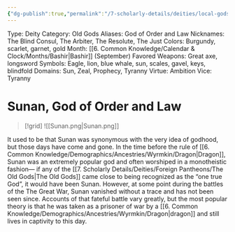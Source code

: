 ```yaml
---
{"dg-publish":true,"permalink":"/7-scholarly-details/deities/local-gods/sunan/","noteIcon":""}
---
```


Type: Deity
Category: Old Gods
Aliases: God of Order and Law
Nicknames: The Blind Consul, The Arbiter, The Resolute, The Just
Colors: Burgundy, scarlet, garnet, gold
Month: [[6. Common Knowledge/Calendar & Clock/Months/Bashir\|Bashir]] (September)
Favored Weapons: Great axe, longsword
Symbols: Eagle, lion, blue whale, sun, scales, gavel, keys, blindfold
Domains: Sun, Zeal, Prophecy, Tyranny
Virtue: Ambition
Vice: Tyranny

# Sunan, God of Order and Law

>[!grid]
![[Sunan.png\|Sunan.png]]

It used to be that Sunan was synonymous with the very idea of godhood, but those days have come and gone. In the time before the rule of [[6. Common Knowledge/Demographics/Ancestries/Wyrmkin/Dragon\|Dragon]], Sunan was an extremely popular god and often worshiped in a monotheistic fashion— if any of the [[7. Scholarly Details/Deities/Foreign Pantheons/The Old Gods\|The Old Gods]] came close to being recognized as the “one true God”, it would have been Sunan. However, at some point during the battles of the The Great War, Sunan vanished without a trace and has not been seen since. Accounts of that fateful battle vary greatly, but the most popular theory is that he was taken as a prisoner of war by a [[6. Common Knowledge/Demographics/Ancestries/Wyrmkin/Dragon\|dragon]] and still lives in captivity to this day.
